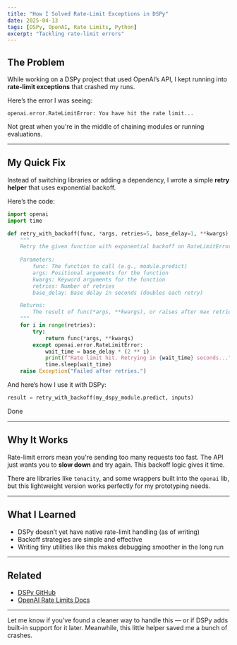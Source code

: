 ```yaml
---
title: "How I Solved Rate-Limit Exceptions in DSPy"
date: 2025-04-13
tags: [DSPy, OpenAI, Rate Limits, Python]
excerpt: "Tackling rate-limit errors"
---
```


## The Problem

While working on a DSPy project that used OpenAI’s API, I kept running into **rate-limit exceptions** that crashed my runs.

Here’s the error I was seeing:

```
openai.error.RateLimitError: You have hit the rate limit...
```

Not great when you're in the middle of chaining modules or running evaluations.

---

## My Quick Fix

Instead of switching libraries or adding a dependency, I wrote a simple **retry helper** that uses exponential backoff.

Here’s the code:

```python
import openai
import time

def retry_with_backoff(func, *args, retries=5, base_delay=1, **kwargs):
    """
    Retry the given function with exponential backoff on RateLimitError.
    
    Parameters:
        func: The function to call (e.g., module.predict)
        args: Positional arguments for the function
        kwargs: Keyword arguments for the function
        retries: Number of retries
        base_delay: Base delay in seconds (doubles each retry)

    Returns:
        The result of func(*args, **kwargs), or raises after max retries.
    """
    for i in range(retries):
        try:
            return func(*args, **kwargs)
        except openai.error.RateLimitError:
            wait_time = base_delay * (2 ** i)
            print(f"Rate limit hit. Retrying in {wait_time} seconds...")
            time.sleep(wait_time)
    raise Exception("Failed after retries.")
```

And here’s how I use it with DSPy:

```python
result = retry_with_backoff(my_dspy_module.predict, inputs)
```

Done 

---

## Why It Works

Rate-limit errors mean you're sending too many requests too fast. The API just wants you to **slow down** and try again. This backoff logic gives it time.

There are libraries like `tenacity`, and some wrappers built into the `openai` lib, but this lightweight version works perfectly for my prototyping needs.

---

## What I Learned

- DSPy doesn’t yet have native rate-limit handling (as of writing)
- Backoff strategies are simple and effective
- Writing tiny utilities like this makes debugging smoother in the long run

---

## Related

- [DSPy GitHub](https://github.com/stanford-crfm/dspy)
- [OpenAI Rate Limits Docs](https://platform.openai.com/docs/guides/rate-limits)

---

Let me know if you’ve found a cleaner way to handle this — or if DSPy adds built-in support for it later. Meanwhile, this little helper saved me a bunch of crashes.
